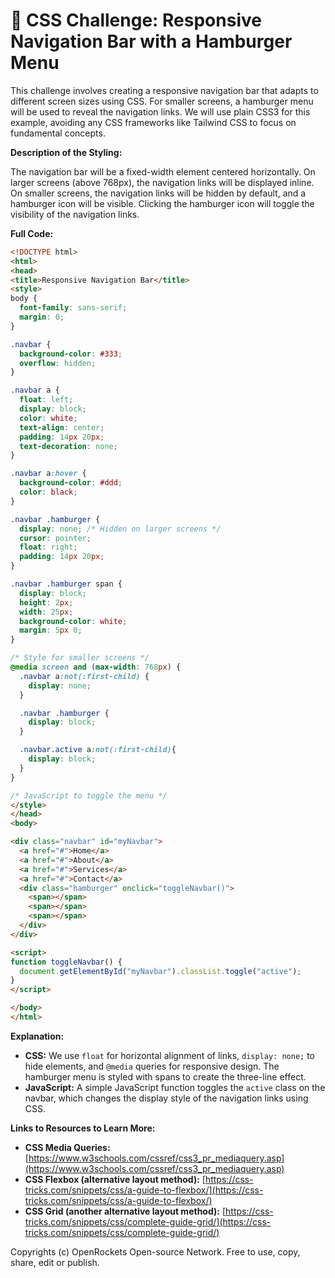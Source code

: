 # 🐞 CSS Challenge:  Responsive Navigation Bar with a Hamburger Menu


This challenge involves creating a responsive navigation bar that adapts to different screen sizes using CSS.  For smaller screens, a hamburger menu will be used to reveal the navigation links. We will use plain CSS3 for this example, avoiding any CSS frameworks like Tailwind CSS to focus on fundamental concepts.

**Description of the Styling:**

The navigation bar will be a fixed-width element centered horizontally. On larger screens (above 768px), the navigation links will be displayed inline.  On smaller screens, the navigation links will be hidden by default, and a hamburger icon will be visible. Clicking the hamburger icon will toggle the visibility of the navigation links.

**Full Code:**

```html
<!DOCTYPE html>
<html>
<head>
<title>Responsive Navigation Bar</title>
<style>
body {
  font-family: sans-serif;
  margin: 0;
}

.navbar {
  background-color: #333;
  overflow: hidden;
}

.navbar a {
  float: left;
  display: block;
  color: white;
  text-align: center;
  padding: 14px 20px;
  text-decoration: none;
}

.navbar a:hover {
  background-color: #ddd;
  color: black;
}

.navbar .hamburger {
  display: none; /* Hidden on larger screens */
  cursor: pointer;
  float: right;
  padding: 14px 20px;
}

.navbar .hamburger span {
  display: block;
  height: 2px;
  width: 25px;
  background-color: white;
  margin: 5px 0;
}

/* Style for smaller screens */
@media screen and (max-width: 768px) {
  .navbar a:not(:first-child) {
    display: none;
  }

  .navbar .hamburger {
    display: block;
  }

  .navbar.active a:not(:first-child){
    display: block;
  }
}

/* JavaScript to toggle the menu */
</style>
</head>
<body>

<div class="navbar" id="myNavbar">
  <a href="#">Home</a>
  <a href="#">About</a>
  <a href="#">Services</a>
  <a href="#">Contact</a>
  <div class="hamburger" onclick="toggleNavbar()">
    <span></span>
    <span></span>
    <span></span>
  </div>
</div>

<script>
function toggleNavbar() {
  document.getElementById("myNavbar").classList.toggle("active");
}
</script>

</body>
</html>
```

**Explanation:**

* **CSS:** We use `float` for horizontal alignment of links, `display: none;`  to hide elements, and `@media` queries for responsive design.  The hamburger menu is styled with spans to create the three-line effect.
* **JavaScript:**  A simple JavaScript function toggles the `active` class on the navbar, which changes the display style of the navigation links using CSS.

**Links to Resources to Learn More:**

* **CSS Media Queries:** [https://www.w3schools.com/cssref/css3_pr_mediaquery.asp](https://www.w3schools.com/cssref/css3_pr_mediaquery.asp)
* **CSS Flexbox (alternative layout method):** [https://css-tricks.com/snippets/css/a-guide-to-flexbox/](https://css-tricks.com/snippets/css/a-guide-to-flexbox/)
* **CSS Grid (another alternative layout method):** [https://css-tricks.com/snippets/css/complete-guide-grid/](https://css-tricks.com/snippets/css/complete-guide-grid/)


Copyrights (c) OpenRockets Open-source Network. Free to use, copy, share, edit or publish.

